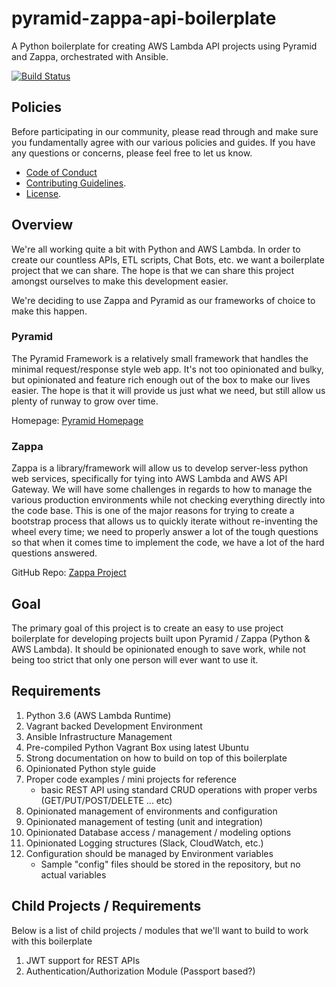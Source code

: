 # pyramid-zappa-api-boilerplate
A Python boilerplate for creating AWS Lambda API projects using Pyramid and Zappa, orchestrated with Ansible.

[![Build Status](https://travis-ci.org/oakensoul/pyzapi.svg?branch=master)](https://travis-ci.org/oakensoul/pyzapi)

## Policies
Before participating in our community, please read through and make sure you fundamentally agree with our various
policies and guides. If you have any questions or concerns, please feel free to let us know.
 * [Code of Conduct](.github/CODE_OF_CONDUCT.md)
 * [Contributing Guidelines](.github/CONTRIBUTING.md).
 * [License](LICENSE).

## Overview
We're all working quite a bit with Python and AWS Lambda. In order to create our countless APIs, ETL scripts, Chat Bots,
etc. we want a boilerplate project that we can share. The hope is that we can share this project amongst ourselves to
make this development easier.

We're deciding to use Zappa and Pyramid as our frameworks of choice to make this happen.

### Pyramid
The Pyramid Framework is a relatively small framework that handles the minimal request/response style web app. It's not
too opinionated and bulky, but opinionated and feature rich enough out of the box to make our lives easier. The hope is
that it will provide us just what we need, but still allow us plenty of runway to grow over time.

Homepage: [Pyramid Homepage](https://trypyramid.com)

### Zappa
Zappa is a library/framework will allow us to develop server-less python web services, specifically for tying into AWS
Lambda and AWS API Gateway. We will have some challenges in regards to how to manage the various production environments
while not checking everything directly into the code base. This is one of the major reasons for trying to create a
bootstrap process that allows us to quickly iterate without re-inventing the wheel every time; we need to properly
answer a lot of the tough questions so that when it comes time to implement the code, we have a lot of the hard
questions answered.

GitHub Repo: [Zappa Project](https://github.com/Miserlou/Zappa)

## Goal
The primary goal of this project is to create an easy to use project boilerplate for developing projects built
upon Pyramid / Zappa (Python & AWS Lambda). It should be opinionated enough to save work, while not being too strict
that only one person will ever want to use it.

## Requirements
  1. Python 3.6 (AWS Lambda Runtime)
  1. Vagrant backed Development Environment
  1. Ansible Infrastructure Management
  1. Pre-compiled Python Vagrant Box using latest Ubuntu
  1. Strong documentation on how to build on top of this boilerplate
  1. Opinionated Python style guide
  1. Proper code examples / mini projects for reference
     * basic REST API using standard CRUD operations with proper verbs (GET/PUT/POST/DELETE ... etc)
  1. Opinionated management of environments and configuration
  1. Opinionated management of testing (unit and integration)
  1. Opinionated Database access / management / modeling options
  1. Opinionated Logging structures (Slack, CloudWatch, etc.)
  1. Configuration should be managed by Environment variables
     * Sample "config" files should be stored in the repository, but no actual variables

## Child Projects / Requirements
Below is a list of child projects / modules that we'll want to build to work with this boilerplate

  1. JWT support for REST APIs
  1. Authentication/Authorization Module (Passport based?)
  
